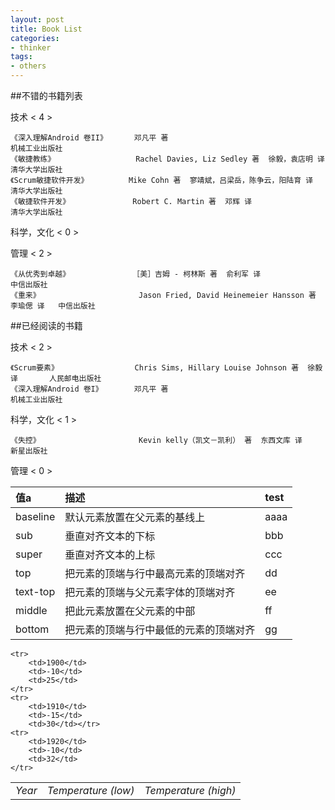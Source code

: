 ```yaml
---
layout: post
title: Book List
categories:
- thinker
tags:
- others
---
```



##不错的书籍列表


技术 < 4 >

	《深入理解Android 卷II》      邓凡平 著                                            机械工业出版社
	《敏捷教练》                  Rachel Davies, Liz Sedley 著  徐毅，袁店明 译        清华大学出版社
	《Scrum敏捷软件开发》         Mike Cohn 著  寥靖斌，吕梁岳，陈争云，阳陆育 译      清华大学出版社
	《敏捷软件开发》              Robert C. Martin 著  邓辉 译                         清华大学出版社


科学，文化 < 0 >


管理 < 2 >

	《从优秀到卓越》              ［美］吉姆 - 柯林斯 著  俞利军 译                     中信出版社
	《重来》                      Jason Fried, David Heinemeier Hansson 著  李瑜偲 译   中信出版社



##已经阅读的书籍

技术 < 2 >

	《Scrum要素》                 Chris Sims, Hillary Louise Johnson 著  徐毅 译       人民邮电出版社
	《深入理解Android 卷I》       邓凡平 著                                            机械工业出版社


科学，文化 < 1 >

	《失控》                      Kevin kelly（凯文－凯利） 著  东西文库 译            新星出版社


管理 < 0 >


值a             | 描述                                       | test
:---------------|:-------------------------------------------|:-------------------
baseline        | 默认元素放置在父元素的基线上               | aaaa
sub             | 垂直对齐文本的下标                         | bbb
super           | 垂直对齐文本的上标                         | ccc
top             | 把元素的顶端与行中最高元素的顶端对齐       | dd
text-top        | 把元素的顶端与父元素字体的顶端对齐         | ee
middle          | 把此元素放置在父元素的中部                 | ff
bottom          | 把元素的顶端与行中最低的元素的顶端对齐     | gg


<table class="table table-bordered table-striped table-condensed">
<tbody>
	<tr>
		<td><em>Year</em></td>
		<td><em>Temperature (low)</em></td>
		<td><em>Temperature (high)</em></td>
	</tr>

	<tr>
		<td>1900</td>
		<td>-10</td>
		<td>25</td>
	</tr>
	<tr>
		<td>1910</td>
		<td>-15</td>
		<td>30</td></tr>
	<tr>
		<td>1920</td>
		<td>-10</td>
		<td>32</td>
	</tr>
</tbody>
</table>


